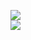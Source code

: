 [![](https://img.shields.io/badge/Made%20With-Github%20Spray-lightgrey.svg?style=for-the-badge&logo=github)](https://github.com/Annihil/github-spray#19491)  
[![](https://i.imgur.com/2DrTn0Z.gif)](https://github.com/Annihil/github-spray)